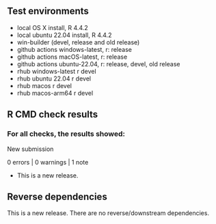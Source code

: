 ## Test environments
* local OS X install, R 4.4.2
* local ubuntu 22.04 install, R 4.4.2
* win-builder (devel, release and old release)
* github actions windows-latest, r: release
* github actions macOS-latest, r: release
* github actions ubuntu-22.04, r: release, devel, old release
* rhub windows-latest r devel
* rhub ubuntu 22.04 r devel
* rhub macos r devel
* rhub macos-arm64 r devel


## R CMD check results

### For all checks, the results showed:

  New submission

0 errors | 0 warnings | 1 note

* This is a new release.


## Reverse dependencies

This is a new release. There are no reverse/downstream dependencies.


